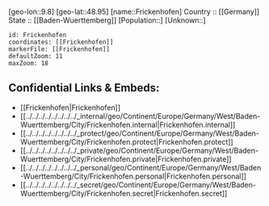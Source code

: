 ﻿---
location: [48.95,9.8] 
mapzoom: [7,12] 
mapmarker: city 
type: City
tags:
- geo/City


SpocWebEntityId: 30272
isDeleted: false
confidential: public

---
[geo-lon::9.8] 
[geo-lat::48.95] 
[name::Frickenhofen] 
Country :: [[Germany]]  
State :: [[Baden-Wuerttemberg]] 
[Population::] 
[Unknown::] 


```leaflet
id: Frickenhofen
coordinates: [[Frickenhofen]] 
markerFile: [[Frickenhofen]] 
defaultZoom: 11 
maxZoom: 18
```


## Confidential Links & Embeds: 
- [[Frickenhofen|Frickenhofen]]  
- [[../../../../../../../../_internal/geo/Continent/Europe/Germany/West/Baden-Wuerttemberg/City/Frickenhofen.internal|Frickenhofen.internal]] 
- [[../../../../../../../../_protect/geo/Continent/Europe/Germany/West/Baden-Wuerttemberg/City/Frickenhofen.protect|Frickenhofen.protect]] 
- [[../../../../../../../../_private/geo/Continent/Europe/Germany/West/Baden-Wuerttemberg/City/Frickenhofen.private|Frickenhofen.private]] 
- [[../../../../../../../../_personal/geo/Continent/Europe/Germany/West/Baden-Wuerttemberg/City/Frickenhofen.personal|Frickenhofen.personal]] 
- [[../../../../../../../../_secret/geo/Continent/Europe/Germany/West/Baden-Wuerttemberg/City/Frickenhofen.secret|Frickenhofen.secret]] 
